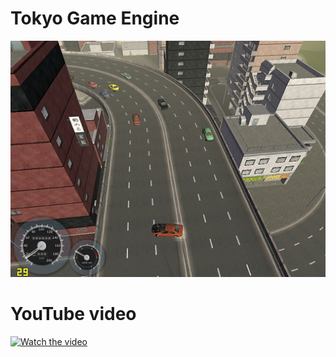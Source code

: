 # Tokyo Game Engine

![](tss.jpg)


# YouTube video
[![Watch the video](https://i.ytimg.com/an_webp/e2MWjOewYnc/mqdefault_6s.webp?du=3000&sqp=CNmDu_MF&rs=AOn4CLCuaDqs3Ke4V9PQ4c0E_uIv0Xz96A)](https://www.youtube.com/watch?v=e2MWjOewYnc)
